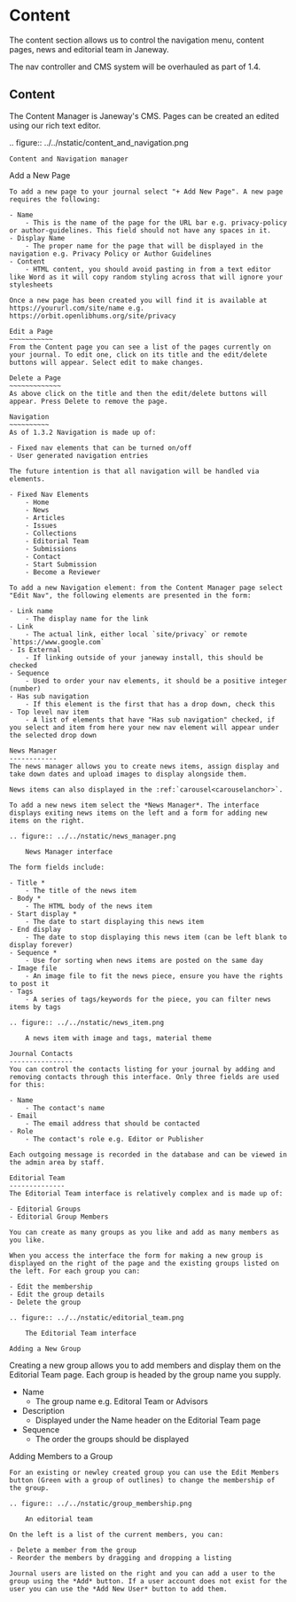 Content
=======
The content section allows us to control the navigation menu, content pages, news and editorial team in Janeway.

The nav controller and CMS system will be overhauled as part of 1.4.

Content
-------
The Content Manager is Janeway's CMS. Pages can be created an edited using our rich text editor.

.. figure:: ../../nstatic/content_and_navigation.png

    Content and Navigation manager

Add a New Page
~~~~~~~~~~~~~~
To add a new page to your journal select "+ Add New Page". A new page requires the following:

- Name
    - This is the name of the page for the URL bar e.g. privacy-policy or author-guidelines. This field should not have any spaces in it.
- Display Name
    - The proper name for the page that will be displayed in the navigation e.g. Privacy Policy or Author Guidelines
- Content
    - HTML content, you should avoid pasting in from a text editor like Word as it will copy random styling across that will ignore your stylesheets
    
Once a new page has been created you will find it is available at https://yoururl.com/site/name e.g. https://orbit.openlibhums.org/site/privacy

Edit a Page
~~~~~~~~~~~
From the Content page you can see a list of the pages currently on your journal. To edit one, click on its title and the edit/delete buttons will appear. Select edit to make changes.

Delete a Page
~~~~~~~~~~~~~
As above click on the title and then the edit/delete buttons will appear. Press Delete to remove the page.

Navigation
~~~~~~~~~~
As of 1.3.2 Navigation is made up of:

- Fixed nav elements that can be turned on/off
- User generated navigation entries

The future intention is that all navigation will be handled via elements.

- Fixed Nav Elements
    - Home
    - News
    - Articles
    - Issues
    - Collections
    - Editorial Team
    - Submissions
    - Contact
    - Start Submission
    - Become a Reviewer
    
To add a new Navigation element: from the Content Manager page select "Edit Nav", the following elements are presented in the form:

- Link name
    - The display name for the link
- Link
    - The actual link, either local `site/privacy` or remote `https://www.google.com`
- Is External
    - If linking outside of your janeway install, this should be checked
- Sequence
    - Used to order your nav elements, it should be a positive integer (number)
- Has sub navigation
    - If this element is the first that has a drop down, check this
- Top level nav item
    - A list of elements that have "Has sub navigation" checked, if you select and item from here your new nav element will appear under the selected drop down

News Manager
------------
The news manager allows you to create news items, assign display and take down dates and upload images to display alongside them.

News items can also displayed in the :ref:`carousel<carouselanchor>`.

To add a new news item select the *News Manager*. The interface displays exiting news items on the left and a form for adding new items on the right.

.. figure:: ../../nstatic/news_manager.png

    News Manager interface
    
The form fields include:

- Title *
    - The title of the news item
- Body *
    - The HTML body of the news item
- Start display *
    - The date to start displaying this news item
- End display
    - The date to stop displaying this news item (can be left blank to display forever)
- Sequence *
    - Use for sorting when news items are posted on the same day
- Image file
    - An image file to fit the news piece, ensure you have the rights to post it
- Tags
    - A series of tags/keywords for the piece, you can filter news items by tags

.. figure:: ../../nstatic/news_item.png

    A news item with image and tags, material theme
    
Journal Contacts
----------------
You can control the contacts listing for your journal by adding and removing contacts through this interface. Only three fields are used for this:

- Name
    - The contact's name
- Email
    - The email address that should be contacted
- Role
    - The contact's role e.g. Editor or Publisher
    
Each outgoing message is recorded in the database and can be viewed in the admin area by staff. 

Editorial Team
--------------
The Editorial Team interface is relatively complex and is made up of:

- Editorial Groups
- Editorial Group Members

You can create as many groups as you like and add as many members as you like.

When you access the interface the form for making a new group is displayed on the right of the page and the existing groups listed on the left. For each group you can:

- Edit the membership
- Edit the group details
- Delete the group

.. figure:: ../../nstatic/editorial_team.png

    The Editorial Team interface

Adding a New Group
~~~~~~~~~~~~~~~~~~
Creating a new group allows you to add members and display them on the Editorial Team page. Each group is headed by the group name you supply.

- Name
    - The group name e.g. Editoral Team or Advisors
- Description
    - Displayed under the Name header on the Editorial Team page
- Sequence
    - The order the groups should be displayed
    
Adding Members to a Group
~~~~~~~~~~~~~~~~~~~~~~~~~
For an existing or newley created group you can use the Edit Members button (Green with a group of outlines) to change the membership of the group.

.. figure:: ../../nstatic/group_membership.png

    An editorial team
    
On the left is a list of the current members, you can:

- Delete a member from the group
- Reorder the members by dragging and dropping a listing

Journal users are listed on the right and you can add a user to the group using the *Add* button. If a user account does not exist for the user you can use the *Add New User* button to add them.

